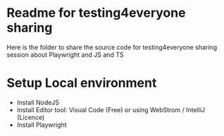 # Readme for testing4everyone sharing
Here is the folder to share the source code for testing4everyone sharing session about Playwright and JS and TS

# Setup Local environment
- Install NodeJS
- Install Editor tool: Visual Code (Free) or using WebStrom / IntelliJ (Licence)
- Install Playwright